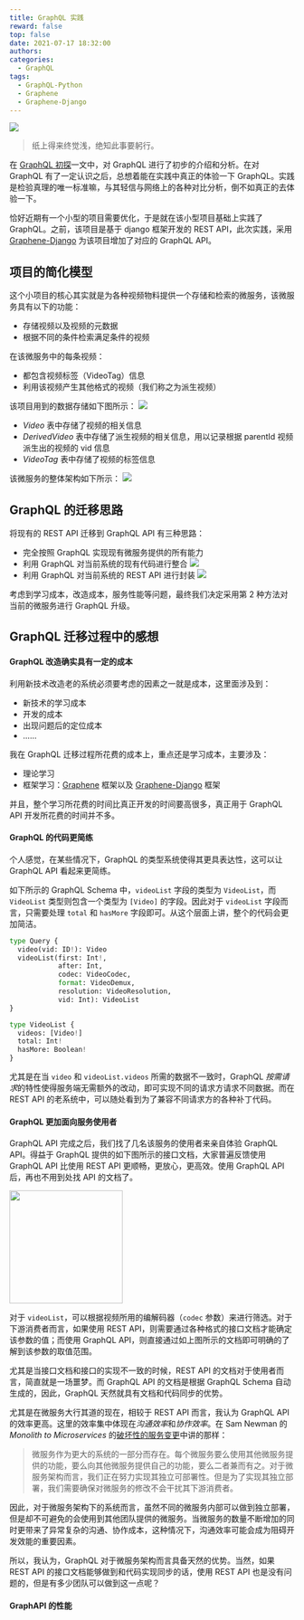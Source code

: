 ```yaml
---
title: GraphQL 实践
reward: false
top: false
date: 2021-07-17 18:32:00
authors:
categories:
  - GraphQL
tags:
  - GraphQL-Python
  - Graphene
  - Graphene-Django
---
```


![](1.png)

> 纸上得来终觉浅，绝知此事要躬行。

在 [GraphQL 初探](/2021/06/15/Preliminary-Exploration-of-the-GraphQL/)一文中，对 GraphQL 进行了初步的介绍和分析。在对 GraphQL 有了一定认识之后，总想着能在实践中真正的体验一下 GraphQL。实践是检验真理的唯一标准嘛，与其轻信与网络上的各种对比分析，倒不如真正的去体验一下。

恰好近期有一个小型的项目需要优化，于是就在该小型项目基础上实践了 GraphQL。之前，该项目是基于 django 框架开发的 REST API，此次实践，采用 [Graphene-Django](https://github.com/graphql-python/graphene-django) 为该项目增加了对应的 GraphQL API。

<!--more-->

## 项目的简化模型
这个小项目的核心其实就是为各种视频物料提供一个存储和检索的微服务，该微服务具有以下的功能：
* 存储视频以及视频的元数据
* 根据不同的条件检索满足条件的视频

在该微服务中的每条视频：
* 都包含视频标签（VideoTag）信息
* 利用该视频产生其他格式的视频（我们称之为派生视频）

该项目用到的数据存储如下图所示：
![](2.png)

* *Video* 表中存储了视频的相关信息
* *DerivedVideo* 表中存储了派生视频的相关信息，用以记录根据 parentId 视频派生出的视频的 vid 信息
* *VideoTag* 表中存储了视频的标签信息

该微服务的整体架构如下所示：
![](3.png)

## GraphQL 的迁移思路
将现有的 REST API 迁移到 GraphQL API 有三种思路：
* 完全按照 GraphQL 实现现有微服务提供的所有能力
* 利用 GraphQL 对当前系统的现有代码进行整合
  ![](4.png)
* 利用 GraphQL 对当前系统的 REST API 进行封装
  ![](5.png)

考虑到学习成本，改造成本，服务性能等问题，最终我们决定采用第 2 种方法对当前的微服务进行 GraphQL 升级。

## GraphQL 迁移过程中的感想
#### GraphQL 改造确实具有一定的成本
利用新技术改造老的系统必须要考虑的因素之一就是成本，这里面涉及到：
* 新技术的学习成本
* 开发的成本
* 出现问题后的定位成本
* ……

我在 GraphQL 迁移过程所花费的成本上，重点还是学习成本，主要涉及：
* 理论学习
* 框架学习：[Graphene](https://docs.graphene-python.org/en/stable/) 框架以及 [Graphene-Django](https://docs.graphene-python.org/projects/django/en/latest/) 框架

并且，整个学习所花费的时间比真正开发的时间要高很多，真正用于 GraphQL API 开发所花费的时间并不多。

#### GraphQL 的代码更简练
个人感觉，在某些情况下，GraphQL 的类型系统使得其更具表达性，这可以让 GraphQL API 看起来更简练。

如下所示的 GraphQL Schema 中，`videoList` 字段的类型为 `VideoList`，而 `VideoList` 类型则包含一个类型为 `[Video]` 的字段。因此对于 `videoList` 字段而言，只需要处理 `total` 和 `hasMore` 字段即可。从这个层面上讲，整个的代码会更加简洁。

``` python
type Query {
  video(vid: ID!): Video
  videoList(first: Int!, 
            after: Int, 
            codec: VideoCodec, 
            format: VideoDemux, 
            resolution: VideoResolution, 
            vid: Int): VideoList
}

type VideoList {
  videos: [Video!]
  total: Int!
  hasMore: Boolean!
}
```

尤其是在当 `video` 和 `videoList.videos` 所需的数据不一致时，GraphQL *按需请求*的特性使得服务端无需额外的改动，即可实现不同的请求方请求不同数据。而在 REST API 的老系统中，可以随处看到为了兼容不同请求方的各种补丁代码。

#### GraphQL 更加面向服务使用者
GraphQL API 完成之后，我们找了几名该服务的使用者来亲自体验 GraphQL API。得益于 GraphQL 提供的如下图所示的接口文档，大家普遍反馈使用 GraphQL API 比使用 REST API 更顺畅，更放心，更高效。使用 GraphQL API 后，再也不用到处找 API 的文档了。

<p><img src="/2021/07/17/The-First-Python-Project-For-GraphQL/6.gif" width="200px"></p>

对于 `videoList`，可以根据视频所用的编解码器（`codec` 参数）来进行筛选。对于下游消费者而言，如果使用 REST API，则需要通过各种格式的接口文档才能确定该参数的值；而使用 GraphQL API，则直接通过如上图所示的文档即可明确的了解到该参数的取值范围。

尤其是当接口文档和接口的实现不一致的时候，REST API 的文档对于使用者而言，简直就是一场噩梦。而 GraphQL API 的文档是根据 GraphQL Schema 自动生成的，因此，GraphQL 天然就具有文档和代码同步的优势。

尤其是在微服务大行其道的现在，相较于 REST API 而言，我认为 GraphQL API 的效率更高。这里的效率集中体现在*沟通效率*和*协作效率*。在 Sam Newman 的 *Monolith to Microservices* 的[破坏性的服务变更](/monolith-to-microservices/docs/Breaking_Changes.html)中讲的那样：

> 微服务作为更大的系统的一部分而存在。每个微服务要么使用其他微服务提供的功能，要么向其他微服务提供自己的功能，要么二者兼而有之。对于微服务架构而言，我们正在努力实现其独立可部署性。但是为了实现其独立部署，我们需要确保对微服务的修改不会干扰其下游消费者。

因此，对于微服务架构下的系统而言，虽然不同的微服务内部可以做到独立部署，但是却不可避免的会使用到其他团队提供的微服务。当微服务的数量不断增加的同时更带来了异常复杂的沟通、协作成本，这种情况下，沟通效率可能会成为阻碍开发效能的重要因素。

所以，我认为，GraphQL 对于微服务架构而言具备天然的优势。当然，如果 REST API 的接口文档能够做到和代码实现同步的话，使用 REST API 也是没有问题的，但是有多少团队可以做到这一点呢？

#### GraphAPI 的性能